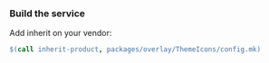 ### Build the service

Add inherit on your vendor:

```makefile
$(call inherit-product, packages/overlay/ThemeIcons/config.mk)
```
